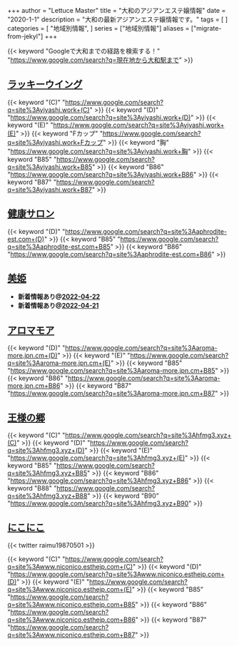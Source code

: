 +++
author = "Lettuce Master"
title = "大和のアジアンエステ嬢情報"
date = "2020-1-1"
description = "大和の最新アジアンエステ嬢情報です。"
tags = [
]
categories = [
    "地域別情報",
]
series = ["地域別情報"]
aliases = ["migrate-from-jekyl"]
+++

{{< keyword "Googleで大和までの経路を検索する！" "https://www.google.com/search?q=現在地から大和駅まで" >}}

## [ラッキーウイング](http://yiyashi.work/)
{{< keyword "(C)" "https://www.google.com/search?q=site%3Ayiyashi.work+(C)" >}} {{< keyword "(D)" "https://www.google.com/search?q=site%3Ayiyashi.work+(D)" >}} {{< keyword "(E)" "https://www.google.com/search?q=site%3Ayiyashi.work+(E)" >}} {{< keyword "Fカップ" "https://www.google.com/search?q=site%3Ayiyashi.work+Fカップ" >}} {{< keyword "胸" "https://www.google.com/search?q=site%3Ayiyashi.work+胸" >}} {{< keyword "B85" "https://www.google.com/search?q=site%3Ayiyashi.work+B85" >}} {{< keyword "B86" "https://www.google.com/search?q=site%3Ayiyashi.work+B86" >}} {{< keyword "B87" "https://www.google.com/search?q=site%3Ayiyashi.work+B87" >}} 

## [健康サロン](http://aphrodite-est.com/)
{{< keyword "(D)" "https://www.google.com/search?q=site%3Aaphrodite-est.com+(D)" >}} {{< keyword "B85" "https://www.google.com/search?q=site%3Aaphrodite-est.com+B85" >}} {{< keyword "B86" "https://www.google.com/search?q=site%3Aaphrodite-est.com+B86" >}} 

## [美姫](http://hfmk14.xyz/)


- **新着情報あり@[2022-04-22](/post/2022-04-22)**
- **新着情報あり@[2022-04-21](/post/2022-04-21)**
## [アロマモア](https://aroma-more.jpn.cm/)
{{< keyword "(D)" "https://www.google.com/search?q=site%3Aaroma-more.jpn.cm+(D)" >}} {{< keyword "(E)" "https://www.google.com/search?q=site%3Aaroma-more.jpn.cm+(E)" >}} {{< keyword "B85" "https://www.google.com/search?q=site%3Aaroma-more.jpn.cm+B85" >}} {{< keyword "B86" "https://www.google.com/search?q=site%3Aaroma-more.jpn.cm+B86" >}} {{< keyword "B87" "https://www.google.com/search?q=site%3Aaroma-more.jpn.cm+B87" >}} 

## [王様の郷](http://hfmg3.xyz/)
{{< keyword "(C)" "https://www.google.com/search?q=site%3Ahfmg3.xyz+(C)" >}} {{< keyword "(D)" "https://www.google.com/search?q=site%3Ahfmg3.xyz+(D)" >}} {{< keyword "(E)" "https://www.google.com/search?q=site%3Ahfmg3.xyz+(E)" >}} {{< keyword "B85" "https://www.google.com/search?q=site%3Ahfmg3.xyz+B85" >}} {{< keyword "B86" "https://www.google.com/search?q=site%3Ahfmg3.xyz+B86" >}} {{< keyword "B88" "https://www.google.com/search?q=site%3Ahfmg3.xyz+B88" >}} {{< keyword "B90" "https://www.google.com/search?q=site%3Ahfmg3.xyz+B90" >}} 

## [にこにこ](http://www.niconico.esthejp.com/)


{{< twitter raimu19870501 >}}

{{< keyword "(C)" "https://www.google.com/search?q=site%3Awww.niconico.esthejp.com+(C)" >}} {{< keyword "(D)" "https://www.google.com/search?q=site%3Awww.niconico.esthejp.com+(D)" >}} {{< keyword "(E)" "https://www.google.com/search?q=site%3Awww.niconico.esthejp.com+(E)" >}} {{< keyword "B85" "https://www.google.com/search?q=site%3Awww.niconico.esthejp.com+B85" >}} {{< keyword "B86" "https://www.google.com/search?q=site%3Awww.niconico.esthejp.com+B86" >}} {{< keyword "B87" "https://www.google.com/search?q=site%3Awww.niconico.esthejp.com+B87" >}} 

